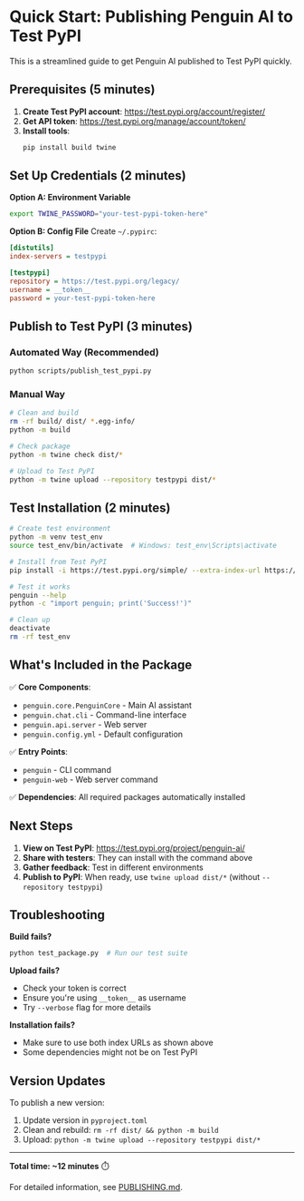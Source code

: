 # Quick Start: Publishing Penguin AI to Test PyPI

This is a streamlined guide to get Penguin AI published to Test PyPI quickly.

## Prerequisites (5 minutes)

1. **Create Test PyPI account**: https://test.pypi.org/account/register/
2. **Get API token**: https://test.pypi.org/manage/account/token/
3. **Install tools**:
   ```bash
   pip install build twine
   ```

## Set Up Credentials (2 minutes)

**Option A: Environment Variable**
```bash
export TWINE_PASSWORD="your-test-pypi-token-here"
```

**Option B: Config File**
Create `~/.pypirc`:
```ini
[distutils]
index-servers = testpypi

[testpypi]
repository = https://test.pypi.org/legacy/
username = __token__
password = your-test-pypi-token-here
```

## Publish to Test PyPI (3 minutes)

### Automated Way (Recommended)
```bash
python scripts/publish_test_pypi.py
```

### Manual Way
```bash
# Clean and build
rm -rf build/ dist/ *.egg-info/
python -m build

# Check package
python -m twine check dist/*

# Upload to Test PyPI
python -m twine upload --repository testpypi dist/*
```

## Test Installation (2 minutes)

```bash
# Create test environment
python -m venv test_env
source test_env/bin/activate  # Windows: test_env\Scripts\activate

# Install from Test PyPI
pip install -i https://test.pypi.org/simple/ --extra-index-url https://pypi.org/simple/ penguin-ai

# Test it works
penguin --help
python -c "import penguin; print('Success!')"

# Clean up
deactivate
rm -rf test_env
```

## What's Included in the Package

✅ **Core Components**:
- `penguin.core.PenguinCore` - Main AI assistant
- `penguin.chat.cli` - Command-line interface
- `penguin.api.server` - Web server
- `penguin.config.yml` - Default configuration

✅ **Entry Points**:
- `penguin` - CLI command
- `penguin-web` - Web server command

✅ **Dependencies**: All required packages automatically installed

## Next Steps

1. **View on Test PyPI**: https://test.pypi.org/project/penguin-ai/
2. **Share with testers**: They can install with the command above
3. **Gather feedback**: Test in different environments
4. **Publish to PyPI**: When ready, use `twine upload dist/*` (without `--repository testpypi`)

## Troubleshooting

**Build fails?**
```bash
python test_package.py  # Run our test suite
```

**Upload fails?**
- Check your token is correct
- Ensure you're using `__token__` as username
- Try `--verbose` flag for more details

**Installation fails?**
- Make sure to use both index URLs as shown above
- Some dependencies might not be on Test PyPI

## Version Updates

To publish a new version:
1. Update version in `pyproject.toml`
2. Clean and rebuild: `rm -rf dist/ && python -m build`
3. Upload: `python -m twine upload --repository testpypi dist/*`

---

**Total time: ~12 minutes** ⏱️

For detailed information, see [PUBLISHING.md](PUBLISHING.md). 